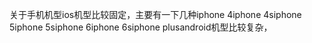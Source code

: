 关于手机机型ios机型比较固定，主要有一下几种iphone 4iphone 4siphone 5iphone 5siphone 6iphone 6siphone plusandroid机型比较复杂，

